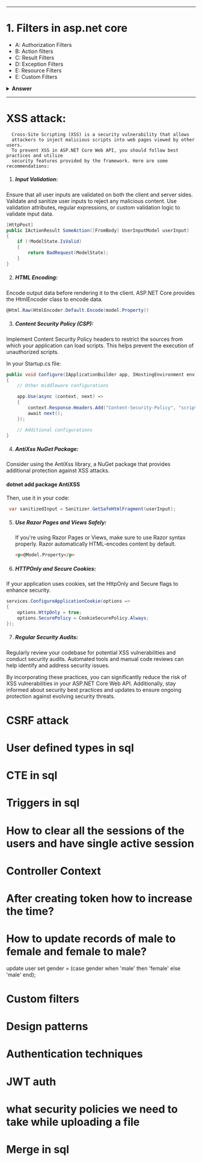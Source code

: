 
---

# 1. Filters in asp.net core

- A: Authorization Filters
- B: Action filters
- C: Result Filters	
- D: Exception Filters	
- E: Resource Filters
- E: Custom Filters


<details><summary><b>Answer</b></summary>
<p>

#### Answer: 

In ASP.NET Core, filters are components that enable you to run code before or after the execution of a controller action or an entire request. Filters provide a way to implement cross-cutting concerns such as logging, authorization, exception handling, and caching. There are several types of filters in ASP.NET Core, and each type serves a specific purpose. Here are some common types of filters:

1. ##### Authorization Filters:
Authorization filters are used to control access to a resource. They are executed before the action method is called. If the authorization fails, the action method is not executed.

```C#
[Authorize]
public IActionResult SecureAction()
{
    // Code for the secured action
}
```

2. ##### Action Filters:
Action filters are executed before and after the action method. They provide a way to perform logic before and after the execution of the action.

```C#
public class MyActionFilter : IActionFilter
{
    public void OnActionExecuting(ActionExecutingContext context)
    {
        // Code executed before the action method
    }

    public void OnActionExecuted(ActionExecutedContext context)
    {
        // Code executed after the action method
    }
}

[ServiceFilter(typeof(MyActionFilter))]
public IActionResult MyAction()
{
    // Code for the action method
}
```

3. ##### Result Filters:
Result filters are executed before and after the execution of the result (the response). They allow you to modify the result or perform additional logic.	
```C#
public class MyResultFilter : IResultFilter
{
    public void OnResultExecuting(ResultExecutingContext context)
    {
        // Code executed before the result
    }

    public void OnResultExecuted(ResultExecutedContext context)
    {
        // Code executed after the result
    }
}

[ServiceFilter(typeof(MyResultFilter))]
public IActionResult MyAction()
{
    // Code for the action method
}
```

4. ##### Exception Filters:
Exception filters are executed when an unhandled exception occurs during the execution of the action. They allow you to handle exceptions and provide custom error responses.

```C#
public class MyExceptionFilter : IExceptionFilter
{
    public void OnException(ExceptionContext context)
    {
        // Code to handle the exception
    }
}

[ServiceFilter(typeof(MyExceptionFilter))]
public IActionResult MyAction()
{
    // Code for the action method
}
```

5. ##### Resource Filters:
Resource filters are executed before and after the execution of the middleware and MVC filters, but before the action method. They provide a way to perform logic at an earlier stage in the request pipeline.

```C#
public class MyResourceFilter : IResourceFilter
{
    public void OnResourceExecuting(ResourceExecutingContext context)
    {
        // Code executed before the resource (action method)
    }

    public void OnResourceExecuted(ResourceExecutedContext context)
    {
        // Code executed after the resource (action method)
    }
}

[ServiceFilter(typeof(MyResourceFilter))]
public IActionResult MyAction()
{
    // Code for the action method
}


```

To use filters globally or on a per-controller or per-action basis, you can register them in the Startup.cs file using the AddMvc or AddControllers method.

```C#
services.AddMvc(options =>
{
    options.Filters.Add(new MyActionFilter()); // Global action filter
    options.Filters.Add(typeof(MyResultFilter)); // Global result filter
})
```

You can also use the [TypeFilter] attribute or the [ServiceFilter] attribute to apply filters at the action level.

#### Create a Custom Action Filter:
First, create a class for your custom action filter by implementing one of the filter interfaces, such as IActionFilter. Here's an example:

```C#
using Microsoft.AspNetCore.Mvc.Filters;
using Microsoft.Extensions.Logging;

public class MyCustomActionFilter : IActionFilter
{
    private readonly ILogger<MyCustomActionFilter> _logger;

    public MyCustomActionFilter(ILogger<MyCustomActionFilter> logger)
    {
        _logger = logger;
    }

    public void OnActionExecuting(ActionExecutingContext context)
    {
        // Code executed before the action method
        _logger.LogInformation("Executing action...");
    }

    public void OnActionExecuted(ActionExecutedContext context)
    {
        // Code executed after the action method
        _logger.LogInformation("Action executed.");
    }
}
```

#### Register the Filter in Startup.cs:
Register your custom filter in the Startup.cs file in the ConfigureServices method. This is where you can add filters to the dependency injection container.

```C#
public void ConfigureServices(IServiceCollection services)
{
    // Other service configurations

    services.AddScoped<MyCustomActionFilter>();

    // Add MVC services
    services.AddControllersWithViews();
}
```

#### Apply the Filter to an Action Method:
Finally, apply the filter to the desired action method using the [ServiceFilter] attribute.	

```C#
using Microsoft.AspNetCore.Mvc;
using Microsoft.Extensions.Logging;

public class HomeController : Controller
{
    private readonly ILogger<HomeController> _logger;

    public HomeController(ILogger<HomeController> logger)
    {
        _logger = logger;
    }

    [ServiceFilter(typeof(MyCustomActionFilter))]
    public IActionResult Index()
    {
        _logger.LogInformation("Executing Index action...");
        return View();
    }

    // Other action methods
}
```

In this example, the MyCustomActionFilter filter is applied to the Index action method. When the Index action is executed, the OnActionExecuting method of the filter will be called before the action, and the OnActionExecuted method will be called after the action.

Remember that you need to have the necessary logging infrastructure in place (in this case, a logger injected into the filter and controller) to see the log messages. Adjust the filter logic and dependencies based on your specific requirements.

</p>
</details>

---
# XSS attack: 
      Cross-Site Scripting (XSS) is a security vulnerability that allows 
      attackers to inject malicious scripts into web pages viewed by other users. 
      To prevent XSS in ASP.NET Core Web API, you should follow best practices and utilize 
      security features provided by the framework. Here are some recommendations:
1. ##### Input Validation:
Ensure that all user inputs are validated on both the client and server sides. Validate and sanitize user inputs to reject any malicious content. Use validation attributes, regular expressions, or custom validation logic to validate input data.


```C#
[HttpPost]
public IActionResult SomeAction([FromBody] UserInputModel userInput)
{
    if (!ModelState.IsValid)
    {
        return BadRequest(ModelState);
    }
}
```

2. ##### HTML Encoding:
Encode output data before rendering it to the client. ASP.NET Core provides the HtmlEncoder class to encode data.
```C#
@Html.Raw(HtmlEncoder.Default.Encode(model.Property))
```
3. ##### Content Security Policy (CSP):
Implement Content Security Policy headers to restrict the sources from which your application can load scripts. This helps prevent the execution of unauthorized scripts.

In your Startup.cs file:
```C#
public void Configure(IApplicationBuilder app, IHostingEnvironment env)
{
    // Other middleware configurations

    app.Use(async (context, next) =>
    {
        context.Response.Headers.Add("Content-Security-Policy", "script-src 'self'");
        await next();
    });

    // Additional configurations
}

```

4. ##### AntiXss NuGet Package:
Consider using the AntiXss library, a NuGet package that provides additional protection against XSS attacks.
 #### dotnet add package AntiXSS
 Then, use it in your code:
```C#
 var sanitizedInput = Sanitizer.GetSafeHtmlFragment(userInput);
```

5. ##### Use Razor Pages and Views Safely:
   If you're using Razor Pages or Views, make sure to use Razor syntax properly. Razor automatically HTML-encodes content by default.
   ```Html
   <p>@Model.Property</p>

   ```

6. ##### HTTPOnly and Secure Cookies:
If your application uses cookies, set the HttpOnly and Secure flags to enhance security.
```C#
services.ConfigureApplicationCookie(options =>
{
    options.HttpOnly = true;
    options.SecurePolicy = CookieSecurePolicy.Always;
});

```
7. ##### Regular Security Audits:
Regularly review your codebase for potential XSS vulnerabilities and conduct security audits. Automated tools and manual code reviews can help identify and address security issues.

By incorporating these practices, you can significantly reduce the risk of XSS vulnerabilities in your ASP.NET Core Web API. Additionally, stay informed about security best practices and updates to ensure ongoing protection against evolving security threats.

# CSRF attack
# User defined types in sql
# CTE in sql
# Triggers in sql
# How to clear all the sessions of the users and have single active session
# Controller Context
# After creating token how to increase the time?
# How to update records of male to female and female to male?
 update user set gender = (case gender when 'male' then 'female' else 'male' end);
# Custom filters
# Design patterns 
# Authentication techniques
# JWT auth
# what security policies we need to take while uploading a file 
# Merge in sql

